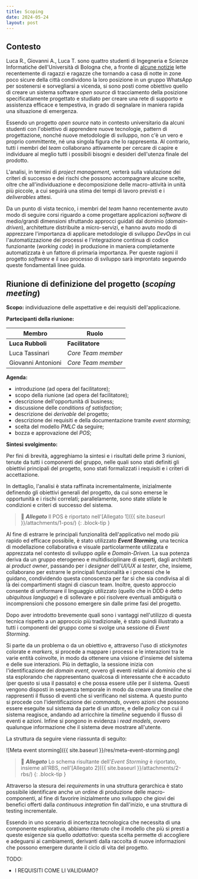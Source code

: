 ```yaml
---
title: Scoping
date: 2024-05-24
layout: post
---
```


## Contesto

Luca R., Giovanni A., Luca T. sono quattro studenti di Ingegneria e Scienze Informatiche dell'Università di Bologna che, a fronte di [alcune notizie](https://www.open.online/2024/04/04/scrivi-quando-arrivi-gruppo-whatsapp-ragazze/) lette recentemente di ragazzi e ragazze che tornando a casa di notte in zone poco sicure della città condividono la loro posizione in un gruppo WhatsApp per sostenersi e sorvegliarsi a vicenda, si sono posti come obiettivo quello di creare un sistema software _open source_ di tracciamento della posizione specificatamente progettato e studiato per creare una rete di supporto e assistenza efficace e tempestiva, in grado di segnalare in maniera rapida una situazione di emergenza.

Essendo un progetto _open source_ nato in contesto universitario da alcuni studenti con l'obiettivo di apprendere nuove tecnologie, pattern di progettazione, nonché nuove metodologie di sviluppo, non c'è un vero e proprio committente, né una singola figura che lo rappresenta.
Al contrario, tutti i membri del _team_ collaborano attivamente per cercare di capire e individuare al meglio tutti i possibili bisogni e desideri dell'utenza finale del prodotto.

L'analisi, in termini di _project management_, verterà sulla valutazione dei criteri di successo e dei rischi che possono accompagnare alcune scelte, oltre che all'individuazione e decomposizione delle macro-attività in unità più piccole, a cui seguirà una stima dei tempi di lavoro previsti e i _deliverables_ attesi.

Da un punto di vista tecnico, i membri del _team_ hanno recentemente avuto modo di seguire corsi riguardo a come progettare applicazioni _software_ di medio/grandi dimensioni sfruttando approcci guidati dal dominio (_domain-driven_), architetture distribuite a micro-servizi, e hanno avuto modo di apprezzare l'importanza di applicare metodologie di sviluppo _DevOps_ in cui l'automatizzazione dei processi e l'integrazione continua di codice funzionante (_working code_) in produzione in maniera completamente automatizzata è un fattore di primaria importanza.
Per queste ragioni il progetto _software_ e il suo processo di sviluppo sarà improntato seguendo queste fondamentali linee guida.

## Riunione di definizione del progetto (_scoping meeting_)

**Scopo:** individuazione delle aspettative e dei requisiti dell'applicazione.

**Partecipanti della riunione:**

| Membro                | Ruolo              |
|-----------------------|--------------------|
| **Luca Rubboli**      | **Facilitatore**   |
| Luca Tassinari        | _Core Team member_ |
| Giovanni Antonioni    | _Core Team member_ |

**Agenda:**

- introduzione (ad opera del facilitatore);
- scopo della riunione (ad opera del facilitatore);
- descrizione dell'opportunità di business;
- discussione delle _conditions of satisfaction_;
- descrizione dei _derivable_ del progetto;
- descrizione dei requisiti e della documentazione tramite _event storming_;
- scelta del modello _PMLC_ da seguire;
- bozza e approvazione del _POS_;

**Sintesi svolgimento:**

Per fini di brevità, aggreghiamo la sintesi e i risultati delle prime 3 riunioni, tenute da tutti i componenti del gruppo, nelle quali sono stati definiti gli obiettivi principali del progetto, sono stati formalizzati i requisiti e i criteri di accettazione.

In dettaglio, l'analisi è stata raffinata incrementalmente, inizialmente definendo gli obiettivi generali del progetto, da cui sono emerse le opportunità e i rischi correlati; parallelamente, sono state stilate le condizioni e criteri di successo del sistema.

> 📂 **_Allegato_**
> Il POS è riportato nell'[Allegato 1]({{ site.baseurl }}/attachments/1-pos/)
{: .block-tip }

Al fine di estrarre le principali funzionalità dell'applicativo nel modo più rapido ed efficace possibile, è stato utilizzato **_Event Storming_**, una tecnica di modellazione collaborativa e visuale particolarmente utilizzata e apprezzata nel contesto di sviluppo _agile_ e _Domain-Driven_.
La sua potenza deriva da un gruppo eterogeneo e multidisciplinare di esperti, dagli architetti ai _product owner_, passando per i _designer_ dell'_UI/UX_ ai _tester_, che, insieme, collaborano per estrarre le principali funzionalità e i processi che le guidano, condividendo questa conoscenza per far sì che sia condivisa al di là dei compartimenti stagni di ciascun team.
Inoltre, questo approccio consente di uniformare il linguaggio utilizzato (quello che in DDD è detto _ubiquitous language_) e di sollevare e poi risolvere eventuali ambiguità o incomprensioni che possono emergere sin dalle prime fasi del progetto.

Dopo aver introdotto brevemente quali sono i vantaggi nell'utilizzo di questa tecnica rispetto a un approccio più tradizionale, è stato quindi illustrato a tutti i componenti del gruppo come si svolge una sessione di _Event Storming_.

Si parte da un problema o da un obiettivo e, attraverso l'uso di _stickynotes_ colorate e _markers_, si procede a mappare i processi e le interazioni tra le varie entità coinvolte, in modo da ottenere una visione d'insieme del sistema e delle sue interazioni.
Più in dettaglio, la sessione inizia con l'identificazione dei _domain event_, ovvero gli eventi relativi al dominio che si sta esplorando che rappresentano qualcosa di interessante che è accaduto (per questo si usa il passato) e che possa essere utile per il sistema.
Questi vengono disposti in sequenza temporale in modo da creare una _timeline_ che rappresenti il flusso di eventi che si verificano nel sistema.
A questo punto si procede con l'identificazione dei _commands_, ovvero azioni che possono essere eseguite sul sistema da parte di un attore, e delle _policy_ con cui il sistema reagisce, andando ad arricchire la _timeline_ seguendo il flusso di eventi e azioni.
Infine si pongono in evidenza i _read models_, ovvero qualunque informazione che il sistema deve mostrare all'utente.

La struttura da seguire viene riassunta di seguito:

![Meta event storming]({{ site.baseurl }}/res/meta-event-storming.png)

> 📂 **_Allegato_**
> Lo schema risultante dell'_Event Storming_ è riportato, insieme all'RBS, nell'[Allegato 2]({{ site.baseurl }}/attachments/2-rbs/)
{: .block-tip }

Attraverso la stesura dei _requirements_ in una struttura gerarchica è stato possibile identificare anche un ordine di produzione delle macro-componenti, al fine di favorire inizialmente uno sviluppo che giovi dei benefici offerti dalla _continuous integration_ fin dall'inizio, e una struttura di testing incrementale.

Essendo in uno scenario di incertezza tecnologica che necessita di una componente esplorativa, abbiamo ritenuto che il modello che più si presti a queste esigenze sia quello _adattativo_: questa scelta permette di accogliere e adeguarsi ai cambiamenti, derivanti dalla raccolta di nuove informazioni che possono emergere durante il ciclo di vita del progetto.


TODO:

- I REQUISITI COME LI VALIDIAMO?
